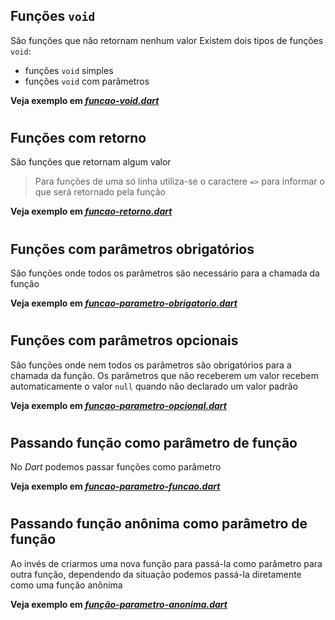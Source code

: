 ## Funções `void`
São funções que não retornam nenhum valor
Existem dois tipos de funções `void`:
- funções `void` simples
- funções `void` com parâmetros

**Veja exemplo em *[funcao-void.dart](funcao-void.dart)***

#

## Funções com retorno
São funções que retornam algum valor

> Para funções de uma só linha utiliza-se o caractere `=>` para informar o que será retornado pela função

**Veja exemplo em *[funcao-retorno.dart](funcao-retorno.dart)***

#

## Funções com parâmetros obrigatórios
São funções onde todos os parâmetros são necessário para a chamada da função

**Veja exemplo em *[funcao-parametro-obrigatorio.dart](funcao-parametro-obrigatorio.dart)***

#

## Funções com parâmetros opcionais
São funções onde nem todos os parâmetros são obrigatórios para a chamada da função. Os parâmetros que não receberem um valor recebem
automaticamente o valor `null` quando não declarado um valor padrão

**Veja exemplo em *[funcao-parametro-opcional.dart](funcao-parametro-opcional.dart)***

#

## Passando função como parâmetro de função
No *Dart* podemos passar funções como parâmetro

**Veja exemplo em *[funcao-parametro-funcao.dart](funcao-parametro-funcao.dart)***

#

## Passando função anônima como parâmetro de função
Ao invés de criarmos uma nova função para passá-la como parâmetro para outra função, 
dependendo da situação podemos passá-la diretamente como uma função anônima

**Veja exemplo em *[função-parametro-anonima.dart](função-parametro-anonima.dart)***
